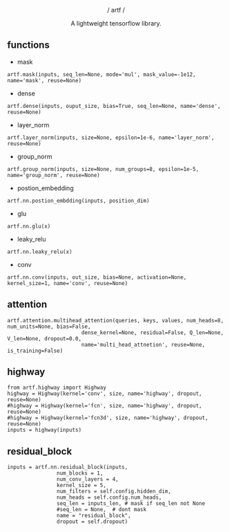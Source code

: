 <p align="center">/ artf /</p>

<p align="center">A lightweight tensorflow library.</p>

## functions
* mask
```python3
artf.mask(inputs, seq_len=None, mode='mul', mask_value=-1e12, name='mask', reuse=None)
```
* dense
```python3
artf.dense(inputs, ouput_size, bias=True, seq_len=None, name='dense', reuse=None)
```
* layer_norm
```python3
artf.layer_norm(inputs, size=None, epsilon=1e-6, name='layer_norm', reuse=None)
```
* group_norm
```python3
artf.group_norm(inputs, size=None, num_groups=8, epsilon=1e-5, name='group_norm', reuse=None)
```
* postion_embedding
```python3
artf.nn.postion_embdding(inputs, position_dim)
```
* glu
```python3
artf.nn.glu(x)
```
* leaky_relu
```python3
artf.nn.leaky_relu(x)
```
* conv
```python3
artf.nn.conv(inputs, out_size, bias=None, activation=None, kernel_size=1, name='conv', reuse=None)
```
## attention
```python3
artf.attention.multihead_attention(queries, keys, values, num_heads=8, num_units=None, bias=False,
                        dense_kernel=None, residual=False, Q_len=None, V_len=None, dropout=0.0,
                        name='multi_head_attnetion', reuse=None, is_training=False)
```
## highway
```python3
from artf.highway import Highway
highway = Highway(kernel='conv', size, name='highway', dropout, reuse=None)
#highway = Highway(kernel='fcn', size, name='highway', dropout, reuse=None)
#highway = Highway(kernel='fcn3d', size, name='highway', dropout, reuse=None)
inputs = highway(inputs)
```

## residual_block
```python3
inputs = artf.nn.residual_block(inputs,
                num_blocks = 1,
                num_conv_layers = 4,
                kernel_size = 5,
                num_filters = self.config.hidden_dim,
                num_heads = self.config.num_heads,
                seq_len = inputs_len, # mask if seq_len not None 
                #seq_len = None,  # dont mask
                name = "residual_block",
                dropout = self.dropout)
```
